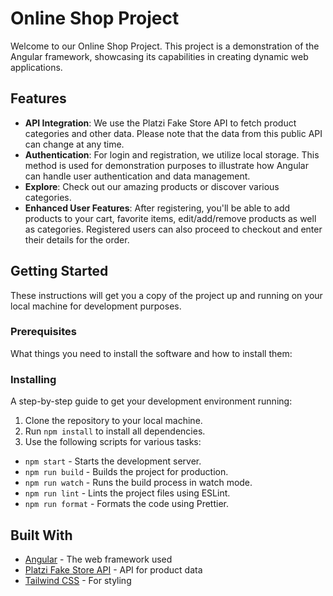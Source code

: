 # Online Shop Project

Welcome to our Online Shop Project. This project is a demonstration of the Angular framework, showcasing its capabilities in creating dynamic web applications.

## Features

- **API Integration**: We use the Platzi Fake Store API to fetch product categories and other data. Please note that the data from this public API can change at any time.
- **Authentication**: For login and registration, we utilize local storage. This method is used for demonstration purposes to illustrate how Angular can handle user authentication and data management.
- **Explore**: Check out our amazing products or discover various categories.
- **Enhanced User Features**: After registering, you'll be able to add products to your cart, favorite items, edit/add/remove products as well as categories. Registered users can also proceed to checkout and enter their details for the order.

## Getting Started

These instructions will get you a copy of the project up and running on your local machine for development purposes.

### Prerequisites

What things you need to install the software and how to install them:


### Installing

A step-by-step guide to get your development environment running:

1. Clone the repository to your local machine.
2. Run `npm install` to install all dependencies.
3. Use the following scripts for various tasks:

  - `npm start` - Starts the development server.
  - `npm run build` - Builds the project for production.
  - `npm run watch` - Runs the build process in watch mode.
  - `npm run lint` - Lints the project files using ESLint.
  - `npm run format` - Formats the code using Prettier.

## Built With

* [Angular](https://angular.io/) - The web framework used
* [Platzi Fake Store API](https://fakestoreapi.com/) - API for product data
* [Tailwind CSS](https://tailwindcss.com/) - For styling
